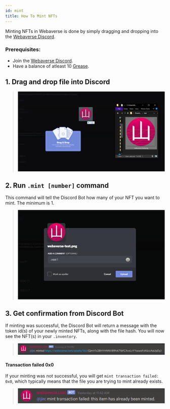 ```yaml
---
id: mint 
title: How To Mint NFTs 
---
```


Minting NFTs in Webaverse is done by simply dragging and dropping into the [Webaverse Discord](https://discord.gg/R5wqYhvv53).

### Prerequisites:
- Join the [Webaverse Discord](https://discord.gg/R5wqYhvv53).
- Have a balance of atleast 10 [Grease](../market/grease-guide.md).

## 1. Drag and drop file into Discord

> ![Dragging and dropping file into Discord](/img/discord-mint-1.png)

## 2. Run `.mint [number]` command
This command will tell the Discord Bot how many of your NFT you want to mint. The minimum is 1.

> ![Adding mint command to file comment](/img/discord-mint-2.png)

## 3. Get confirmation from Discord Bot
If minting was successful, the Discord Bot will return a message with the token id(s) of your newly minted NFTs, along with the file hash. You will now see the NFT(s) in your `.inventory`.

> ![Discord bot with token id and new file hash](/img/discord-mint-3.png)

#### Transaction failed 0x0

If your minting was not successful, you will get `mint transaction failed: 0x0`, which typically means that the file you are trying to mint already exists.

> ![Discord bot with transaction failed message](/img/discord-mint-4.png)
